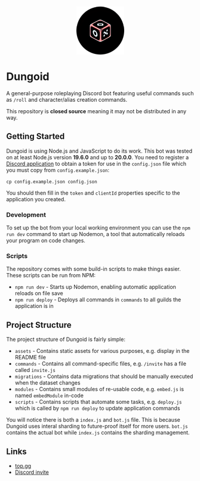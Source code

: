 <p align="center">
  <img src="https://raw.githubusercontent.com/bottledlactose/dungoid/trunk/assets/icon.png?token=GHSAT0AAAAAACA5YYHRIJBLMBWRFUPH2EY2ZCBEM6Q" alt="icon" />
</p>

# Dungoid

A general-purpose roleplaying Discord bot featuring useful commands such as `/roll` and character/alias creation commands.

This repository is **closed source** meaning it may not be distributed in any way.

## Getting Started

Dungoid is using Node.js and JavaScript to do its work. This bot was tested on at least Node.js version **19.6.0** and up to **20.0.0**. You need to register a [Discord application](https://discord.com/developers/applications) to obtain a token for use in the `config.json` file which you must copy from `config.example.json`:
```
cp config.example.json config.json
```
You should then fill in the `token` and `clientId` properties specific to the application you created.

### Development

To set up the bot from your local working environment you can use the `npm run dev` command to start up Nodemon, a tool that automatically reloads your program on code changes.

### Scripts

The repository comes with some build-in scripts to make things easier. These scripts can be run from NPM:

- `npm run dev` - Starts up Nodemon, enabling automatic application reloads on file save
- `npm run deploy` - Deploys all commands in `commands` to all guilds the application is in

## Project Structure

The project structure of Dungoid is fairly simple:

- `assets` - Contains static assets for various purposes, e.g. display in the README file
- `commands` - Contains all command-specific files, e.g. `/invite` has a file called `invite.js`
- `migrations` - Contains data migrations that should be manually executed when the dataset changes
- `modules` - Contains small modules of re-usable code, e.g. `embed.js` is named `embedModule` in-code
- `scripts` - Contains scripts that automate some tasks, e.g. `deploy.js` which is called by `npm run deploy` to update application commands

You will notice there is both a `index.js` and `bot.js` file. This is because Dungoid uses interal sharding to future-proof itself for more users. `bot.js` contains the actual bot while `index.js` contains the sharding management.

## Links

- [top.gg](https://top.gg/bot/1097514094434713711)
- [Discord invite](https://discord.com/oauth2/authorize?client_id=1097514094434713711&permissions=536870912&scope=bot%20applications.commands)
